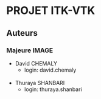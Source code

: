 # PROJET ITK-VTK
## Auteurs
### Majeure IMAGE

- David CHEMALY
    - login: david.chemaly
<br /> <br />
- Thuraya SHANBARI
    - login: thuraya.shanbari
